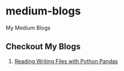 # medium-blogs
My Medium Blogs

## Checkout My Blogs

1. [Reading Writing Files with Python Pandas](https://medium.com/@mainak17/reading-writing-files-with-python-pandas-975ab796feec)
